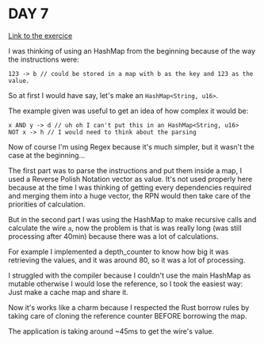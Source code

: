 # DAY 7

[Link to the exercice](https://adventofcode.com/2015/day/7)

I was thinking of using an HashMap from the beginning because of the way the instructions were:
```
123 -> b // could be stored in a map with b as the key and 123 as the value.
```
So at first I would have say, let's make an `HashMap<String, u16>`.

The example given was useful to get an idea of how complex it would be:
```
x AND y -> d // uh oh I can't put this in an HashMap<String, u16>
NOT x -> h // I would need to think about the parsing
```

Now of course I'm using Regex because it's much simpler, but it wasn't the case at the beginning...

The first part was to parse the instructions and put them inside a map, I used a Reverse Polish Notation vector as value.
It's not used properly here because at the time I was thinking of getting every dependencies required and merging them into a huge vector,
the RPN would then take care of the priorities of calculation.

But in the second part I was using the HashMap to make recursive calls and calculate the wire `a`,
now the problem is that is was really long (was still processing after 40min) because there was a lot of calculations.

For example I implemented a depth_counter to know how big it was retrieving the values, and it was around 80, so it was a lot of processing.

I struggled with the compiler because I couldn't use the main HashMap as mutable otherwise I would lose the reference, so I took the easiest way: Just make a cache map and share it.

Now it's works like a charm because I respected the Rust borrow rules by taking care of cloning the reference counter BEFORE borrowing the map.

The application is taking around ~45ms to get the wire's value.